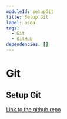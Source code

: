 ```yaml
---
moduleId: setupGit
title: Setup Git
label: asda
tags:
  - Git
  - GitHub
dependencies: []
---
```


# Git

## Setup Git

[Link to the github repo](https://github.com)
